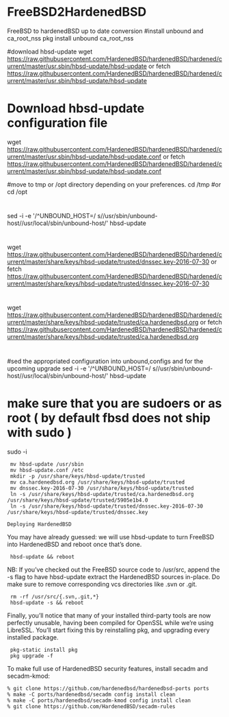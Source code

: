 # FreeBSD2HardenedBSD
FreeBSD to hardenedBSD up to date conversion
#install unbound and ca_root_nss
pkg install unbound ca_root_nss

#download hbsd-update
wget https://raw.githubusercontent.com/HardenedBSD/hardenedBSD/hardened/current/master/usr.sbin/hbsd-update/hbsd-update
or 
fetch https://raw.githubusercontent.com/HardenedBSD/hardenedBSD/hardened/current/master/usr.sbin/hbsd-update/hbsd-update
#
# Download hbsd-update configuration file
wget https://raw.githubusercontent.com/HardenedBSD/hardenedBSD/hardened/current/master/usr.sbin/hbsd-update/hbsd-update.conf
or
fetch https://raw.githubusercontent.com/HardenedBSD/hardenedBSD/hardened/current/master/usr.sbin/hbsd-update/hbsd-update.conf

#move to tmp or /opt directory depending on your preferences.
cd /tmp 
#or
cd /opt 
#
sed -i -e '/^UNBOUND_HOST=/ s/\/usr\/sbin\/unbound-host/\/usr\/local\/sbin\/unbound-host/' hbsd-update
#
wget https://raw.githubusercontent.com/HardenedBSD/hardenedBSD/hardened/current/master/share/keys/hbsd-update/trusted/dnssec.key-2016-07-30
or
fetch https://raw.githubusercontent.com/HardenedBSD/hardenedBSD/hardened/current/master/share/keys/hbsd-update/trusted/dnssec.key-2016-07-30
#
wget https://raw.githubusercontent.com/HardenedBSD/hardenedBSD/hardened/current/master/share/keys/hbsd-update/trusted/ca.hardenedbsd.org
or
fetch https://raw.githubusercontent.com/HardenedBSD/hardenedBSD/hardened/current/master/share/keys/hbsd-update/trusted/ca.hardenedbsd.org
#
#sed the appropriated configuration into unbound,configs and for the upcoming upgrade
sed -i -e '/^UNBOUND_HOST=/ s/\/usr\/sbin\/unbound-host/\/usr\/local\/sbin\/unbound-host/' hbsd-update

# make sure that you are sudoers or as root ( by default fbsd does not ship with sudo )
sudo -i

     mv hbsd-update /usr/sbin
     mv hbsd-update.conf /etc
     mkdir -p /usr/share/keys/hbsd-update/trusted
     mv ca.hardenedbsd.org /usr/share/keys/hbsd-update/trusted
     mv dnssec.key-2016-07-30 /usr/share/keys/hbsd-update/trusted
     ln -s /usr/share/keys/hbsd-update/trusted/ca.hardenedbsd.org /usr/share/keys/hbsd-update/trusted/5905e1b4.0
     ln -s /usr/share/keys/hbsd-update/trusted/dnssec.key-2016-07-30 /usr/share/keys/hbsd-update/trusted/dnssec.key
    
    Deploying HardenedBSD

You may have already guessed: we will use hbsd-update to turn FreeBSD into HardenedBSD and reboot once that’s done.

     hbsd-update && reboot

NB: If you’ve checked out the FreeBSD source code to /usr/src, append the -s flag to have hbsd-update extract the HardenedBSD sources in-place. Do make sure to remove corresponding vcs directories like .svn or .git.

     rm -rf /usr/src/{.svn,.git,*}
     hbsd-update -s && reboot
Finally, you’ll notice that many of your installed third-party tools are now perfectly unusable, having been compiled for OpenSSL while we’re using LibreSSL. You’ll start fixing this by reinstalling pkg, and upgrading every installed package.

     pkg-static install pkg
     pkg upgrade -f



To make full use of HardenedBSD security features, install secadm and secadm-kmod:

    % git clone https://github.com/hardenedbsd/hardenedbsd-ports ports
    % make -C ports/hardenedbsd/secadm config install clean
    % make -C ports/hardenedbsd/secadm-kmod config install clean
    % git clone https://github.com/HardenedBSD/secadm-rules
